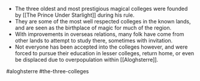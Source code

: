 * The three oldest and most prestigious magical colleges were founded by [[The Prince Under Starlight]] during his rule.
* They are some of the most well respected colleges in the known lands, and are seen as the birthplace of magic for much of the region.
* With improvements in overseas relations, many folk have come from other lands to attempt to study there, sometimes with invitation.
* Not everyone has been accepted into the colleges however, and were forced to pursue their education in lesser colleges, return home, or even be displaced due to overpopulation within [[Aloghsterre]].

#aloghsterre #the-three-colleges 